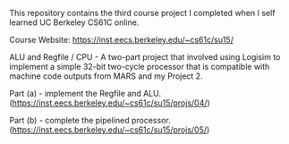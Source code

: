 This repository contains the third course project I completed when I self learned UC Berkeley CS61C online. 

Course Website: https://inst.eecs.berkeley.edu/~cs61c/su15/

ALU and Regfile / CPU - A two-part project that involved using Logisim to implement a simple 32-bit two-cycle processor that is compatible with machine code outputs from MARS and my Project 2.

Part (a) - implement the Regfile and ALU. (https://inst.eecs.berkeley.edu/~cs61c/su15/projs/04/)

Part (b) - complete the pipelined processor. (https://inst.eecs.berkeley.edu/~cs61c/su15/projs/05/)

